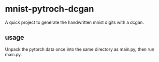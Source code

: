 # mnist-pytroch-dcgan
A quick project to generate the handwritten mnist digits with a dcgan.

## usage

Unpack the pytorch data once into the same directory as main.py, then run main.py.
